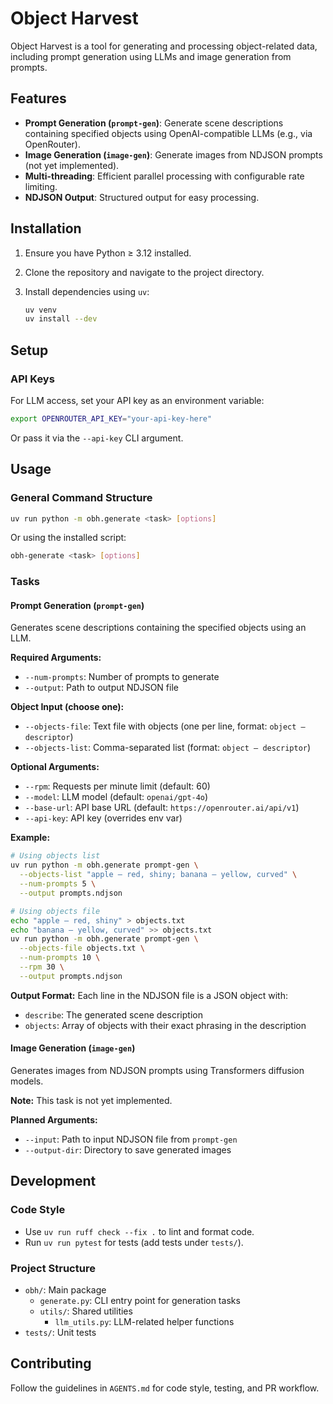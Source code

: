# Object Harvest

Object Harvest is a tool for generating and processing object-related data, including prompt generation using LLMs and image generation from prompts.

## Features

- **Prompt Generation (`prompt-gen`)**: Generate scene descriptions containing specified objects using OpenAI-compatible LLMs (e.g., via OpenRouter).
- **Image Generation (`image-gen`)**: Generate images from NDJSON prompts (not yet implemented).
- **Multi-threading**: Efficient parallel processing with configurable rate limiting.
- **NDJSON Output**: Structured output for easy processing.

## Installation

1. Ensure you have Python ≥ 3.12 installed.
2. Clone the repository and navigate to the project directory.
3. Install dependencies using `uv`:

   ```bash
   uv venv
   uv install --dev
   ```

## Setup

### API Keys
For LLM access, set your API key as an environment variable:

```bash
export OPENROUTER_API_KEY="your-api-key-here"
```

Or pass it via the `--api-key` CLI argument.

## Usage

### General Command Structure

```bash
uv run python -m obh.generate <task> [options]
```

Or using the installed script:

```bash
obh-generate <task> [options]
```

### Tasks

#### Prompt Generation (`prompt-gen`)

Generates scene descriptions containing the specified objects using an LLM.

**Required Arguments:**
- `--num-prompts`: Number of prompts to generate
- `--output`: Path to output NDJSON file

**Object Input (choose one):**
- `--objects-file`: Text file with objects (one per line, format: `object — descriptor`)
- `--objects-list`: Comma-separated list (format: `object — descriptor`)

**Optional Arguments:**
- `--rpm`: Requests per minute limit (default: 60)
- `--model`: LLM model (default: `openai/gpt-4o`)
- `--base-url`: API base URL (default: `https://openrouter.ai/api/v1`)
- `--api-key`: API key (overrides env var)

**Example:**

```bash
# Using objects list
uv run python -m obh.generate prompt-gen \
  --objects-list "apple — red, shiny; banana — yellow, curved" \
  --num-prompts 5 \
  --output prompts.ndjson

# Using objects file
echo "apple — red, shiny" > objects.txt
echo "banana — yellow, curved" >> objects.txt
uv run python -m obh.generate prompt-gen \
  --objects-file objects.txt \
  --num-prompts 10 \
  --rpm 30 \
  --output prompts.ndjson
```

**Output Format:**
Each line in the NDJSON file is a JSON object with:
- `describe`: The generated scene description
- `objects`: Array of objects with their exact phrasing in the description

#### Image Generation (`image-gen`)

Generates images from NDJSON prompts using Transformers diffusion models.

**Note:** This task is not yet implemented.

**Planned Arguments:**
- `--input`: Path to input NDJSON file from `prompt-gen`
- `--output-dir`: Directory to save generated images

## Development

### Code Style
- Use `uv run ruff check --fix .` to lint and format code.
- Run `uv run pytest` for tests (add tests under `tests/`).

### Project Structure
- `obh/`: Main package
  - `generate.py`: CLI entry point for generation tasks
  - `utils/`: Shared utilities
    - `llm_utils.py`: LLM-related helper functions
- `tests/`: Unit tests

## Contributing

Follow the guidelines in `AGENTS.md` for code style, testing, and PR workflow.